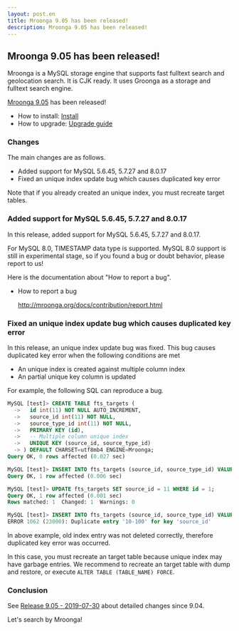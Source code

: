 ```yaml
---
layout: post.en
title: Mroonga 9.05 has been released!
description: Mroonga 9.05 has been released!
---
```


## Mroonga 9.05 has been released!

Mroonga is a MySQL storage engine that supports fast fulltext search
and geolocation search. It is CJK ready. It uses Groonga as a storage
and fulltext search engine.

[Mroonga 9.05](/docs/news.html#release-9-05) has been released!

* How to install: [Install](/docs/install.html)
* How to upgrade: [Upgrade guide](/docs/upgrade.html)

### Changes

The main changes are as follows.

  * Added support for MySQL 5.6.45, 5.7.27 and 8.0.17
  * Fixed an unique index update bug which causes duplicated key error

Note that if you already created an unique index, you must recreate target tables.

### Added support for MySQL 5.6.45, 5.7.27 and 8.0.17

In this release, added support for MySQL 5.6.45, 5.7.27 and 8.0.17.

For MySQL 8.0, TIMESTAMP data type is supported.
MySQL 8.0 support is still in experimental stage, so if you found a bug or doubt behavior, please report to us!

Here is the documentation about "How to report a bug".

* How to report a bug

  http://mroonga.org/docs/contribution/report.html

### Fixed an unique index update bug which causes duplicated key error

In this release, an unique index update bug was fixed. This bug causes duplicated key error when the following conditions are met

* An unique index is created against multiple column index
* An partial unique key column is updated

For example, the following SQL can reproduce a bug.

```sql
MySQL [test]> CREATE TABLE fts_targets (
  ->   id int(11) NOT NULL AUTO_INCREMENT,
  ->   source_id int(11) NOT NULL,
  ->   source_type_id int(11) NOT NULL,
  ->   PRIMARY KEY (id),
  ->   -- Multiple column unique index
  ->   UNIQUE KEY (source_id, source_type_id)
  -> ) DEFAULT CHARSET=utf8mb4 ENGINE=Mroonga;
Query OK, 0 rows affected (0.027 sec)

MySQL [test]> INSERT INTO fts_targets (source_id, source_type_id) VALUES (10, 100);
Query OK, 1 row affected (0.006 sec)

MySQL [test]> UPDATE fts_targets SET source_id = 11 WHERE id = 1;
Query OK, 1 row affected (0.001 sec)
Rows matched: 1  Changed: 1  Warnings: 0

MySQL [test]> INSERT INTO fts_targets (source_id, source_type_id) VALUES (10, 100);
ERROR 1062 (23000): Duplicate entry '10-100' for key 'source_id'
```

In above example, old index entry was not deleted correctly, therefore duplicated key error was occurred.

In this case, you must recreate an target table because unique index may have garbage entries.
We recommend to recreate an target table with dump and restore, or execute `ALTER TABLE (TABLE_NAME) FORCE`.

### Conclusion

See [Release 9.05 - 2019-07-30](/docs/news.html#release-9-05) about detailed changes since 9.04.

Let's search by Mroonga!
